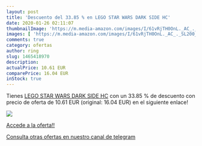 ```yaml
---
layout: post
title: 'Descuento del 33.85 % en LEGO STAR WARS DARK SIDE HC'
date: 2020-01-26 02:11:07
thumbnailImage: 'https://m.media-amazon.com/images/I/61vRjTH0OnL._AC_._SL200_.jpg'
images: [ 'https://m.media-amazon.com/images/I/61vRjTH0OnL._AC_._SL200_.jpg' ]
comments: true
category: ofertas
author: ring
slug: 1465418970
description:
actualPrice: 10.61 EUR
comparePrice: 16.04 EUR
inStock: true
---
```


Tienes [LEGO STAR WARS DARK SIDE HC](https://www.amazon.com/dp/1465418970/?tag=redken08-20) con un 33.85 % de descuento con precio de oferta de 10.61 EUR (original: 16.04 EUR) en el siguiente enlace!

[![](https://m.media-amazon.com/images/I/61vRjTH0OnL._AC_._SL200_.jpg)](https://www.amazon.com/dp/1465418970/?tag=redken08-20)

[Accede a la oferta!!](https://www.amazon.com/dp/1465418970/?tag=redken08-20)

[Consulta otras ofertas en nuestro canal de telegram](https://t.me/s/ofertas25)
